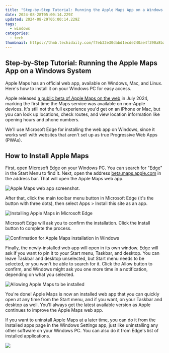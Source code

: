 ```yaml
---
title: "Step-by-Step Tutorial: Running the Apple Maps App on a Windows System"
date: 2024-08-28T05:00:14.229Z
updated: 2024-08-29T05:00:14.229Z
tags:
  - windows
categories:
  - tech
thumbnail: https://thmb.techidaily.com/f7eb32e30dabd1ecde240ae4f390a8ba724185aa17a13d5ef1b9d86c145dc8b7.jpg
---
```


## Step-by-Step Tutorial: Running the Apple Maps App on a Windows System

Apple Maps has an official web app, available on Windows, Mac, and Linux. Here's how to install it on your Windows PC for easy access.

 Apple released [a public beta of Apple Maps on the web](https://www.apple.com/newsroom/2024/07/apple-maps-on-the-web-launches-in-beta/) in July 2024, marking the first time the Maps service was available on non-Apple devices. It's still not the full experience you'd get on an iPhone or Mac, but you can look up locations, check routes, and view location information like opening hours and phone numbers.

 We'll use Microsoft Edge for installing the web app on Windows, since it works well with websites that aren't set up as true Progressive Web Apps (PWAs).

##  How to Install Apple Maps

 First, open Microsoft Edge on your Windows PC. You can search for "Edge" in the Start Menu to find it. Next, open the address [beta.maps.apple.com](https://beta.maps.apple.com/) in the address bar. That will open the Apple Maps web app.

![Apple Maps web app screenshot.](https://static1.howtogeekimages.com/wordpress/wp-content/uploads/2024/07/clipboard-jul-30-2024-at-12-19-pm.png) 

 After that, click the main toolbar menu button in Microsoft Edge (it's the button with three dots), then select Apps > Install this site as an app.

![Installing Apple Maps in Microsoft Edge](https://static1.howtogeekimages.com/wordpress/wp-content/uploads/2024/07/clipboard-jul-30-2024-at-12-19-pm-2.png) 

 Microsoft Edge will ask you to confirm the installation. Click the Install button to complete the process.

![Confirmation for Apple Maps installation in Windows](https://static1.howtogeekimages.com/wordpress/wp-content/uploads/2024/07/clipboard-jul-30-2024-at-12-23-pm.png) 

 Finally, the newly-installed web app will open in its own window. Edge will ask if you want to pin it to your Start menu, Taskbar, and desktop. You can leave Taskbar and desktop unselected, but Start menu needs to be selected, or you won't be able to search for it. Click the Allow button to confirm, and Windows might ask you one more time in a notification, depending on what you selected.

![Allowing Apple Maps to be installed](https://static1.howtogeekimages.com/wordpress/wp-content/uploads/2024/07/clipboard-jul-30-2024-at-12-23-pm-2.png) 

 You're done! Apple Maps is now an installed web app that you can quickly open at any time from the Start menu, and if you want, on your Taskbar and desktop as well. You'll always get the latest available version as Apple continues to improve the Apple Maps web app.

 If you want to uninstall Apple Maps at a later time, you can do it from the Installed apps page in the Windows Settings app, just like uninstalling any other software on your Windows PC. You can also do it from Edge's list of installed applications.

<ins class="adsbygoogle"
     style="display:block"
     data-ad-format="autorelaxed"
     data-ad-client="ca-pub-7571918770474297"
     data-ad-slot="1223367746"></ins>



<ins class="adsbygoogle"
     style="display:block"
     data-ad-client="ca-pub-7571918770474297"
     data-ad-slot="8358498916"
     data-ad-format="auto"
     data-full-width-responsive="true"></ins>



<!-- affiliate ads begin -->
<a href="https://estore.winxdvd.com/order/checkout.php?PRODS=12653853&QTY=1&AFFILIATE=108875&CART=1"><img src="https://secure.avangate.com/images/merchant/bcb41ccdc4363c6848a1d760f26c28a0/products/14_videoproc-converter-ai-box.png" border="0"></a>
<!-- affiliate ads end -->